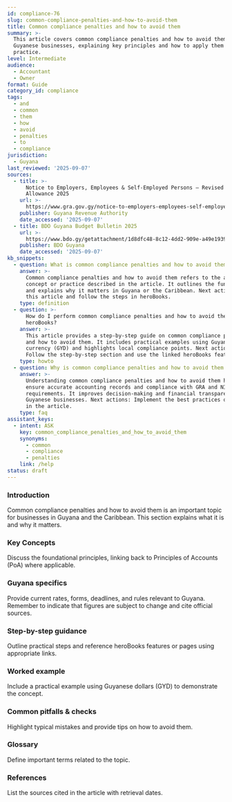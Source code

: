 ```yaml
---
id: compliance-76
slug: common-compliance-penalties-and-how-to-avoid-them
title: Common compliance penalties and how to avoid them
summary: >-
  This article covers common compliance penalties and how to avoid them for
  Guyanese businesses, explaining key principles and how to apply them in
  practice.
level: Intermediate
audience:
  - Accountant
  - Owner
format: Guide
category_id: compliance
tags:
  - and
  - common
  - them
  - how
  - avoid
  - penalties
  - to
  - compliance
jurisdiction:
  - Guyana
last_reviewed: '2025-09-07'
sources:
  - title: >-
      Notice to Employers, Employees & Self-Employed Persons – Revised Personal
      Allowance 2025
    url: >-
      https://www.gra.gov.gy/notice-to-employers-employees-self-employed-persons-revised-personal-allowance-and-deductions-for-income-tax-2025-copy/
    publisher: Guyana Revenue Authority
    date_accessed: '2025-09-07'
  - title: BDO Guyana Budget Bulletin 2025
    url: >-
      https://www.bdo.gy/getattachment/1d8dfc48-8c12-4dd2-909e-a49e19392cf4/BDO-Guyana-Budget-Bulletin-2025.pdf
    publisher: BDO Guyana
    date_accessed: '2025-09-07'
kb_snippets:
  - question: What is common compliance penalties and how to avoid them?
    answer: >-
      Common compliance penalties and how to avoid them refers to the accounting
      concept or practice described in the article. It outlines the fundamentals
      and explains why it matters in Guyana or the Caribbean. Next actions: Read
      this article and follow the steps in heroBooks.
    type: definition
  - question: >-
      How do I perform common compliance penalties and how to avoid them in
      heroBooks?
    answer: >-
      This article provides a step-by-step guide on common compliance penalties
      and how to avoid them. It includes practical examples using Guyanese
      currency (GYD) and highlights local compliance points. Next actions:
      Follow the step-by-step section and use the linked heroBooks feature.
    type: howto
  - question: Why is common compliance penalties and how to avoid them important?
    answer: >-
      Understanding common compliance penalties and how to avoid them helps
      ensure accurate accounting records and compliance with GRA and NIS
      requirements. It improves decision-making and financial transparency for
      Guyanese businesses. Next actions: Implement the best practices outlined
      in the article.
    type: faq
assistant_keys:
  - intent: ASK
    key: common_compliance_penalties_and_how_to_avoid_them
    synonyms:
      - common
      - compliance
      - penalties
    link: /help
status: draft
---
```


### Introduction
Common compliance penalties and how to avoid them is an important topic for businesses in Guyana and the Caribbean. This section explains what it is and why it matters.

### Key Concepts
Discuss the foundational principles, linking back to Principles of Accounts (PoA) where applicable.

### Guyana specifics
Provide current rates, forms, deadlines, and rules relevant to Guyana. Remember to indicate that figures are subject to change and cite official sources.

### Step-by-step guidance
Outline practical steps and reference heroBooks features or pages using appropriate links.

### Worked example
Include a practical example using Guyanese dollars (GYD) to demonstrate the concept.

### Common pitfalls & checks
Highlight typical mistakes and provide tips on how to avoid them.

### Glossary
Define important terms related to the topic.

### References
List the sources cited in the article with retrieval dates.
